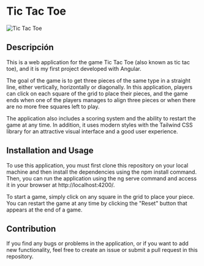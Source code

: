 # Tic Tac Toe

![Tic Tac Toe](https://media.discordapp.net/attachments/613523626230022146/1076625627349794846/image.png?width=464&height=431)

## Descripción

This is a web application for the game Tic Tac Toe (also known as tic tac toe), and it is my first project developed with Angular.

The goal of the game is to get three pieces of the same type in a straight line, either vertically, horizontally or diagonally. In this application, players can click on each square of the grid to place their pieces, and the game ends when one of the players manages to align three pieces or when there are no more free squares left to play.

The application also includes a scoring system and the ability to restart the game at any time. In addition, it uses modern styles with the Tailwind CSS library for an attractive visual interface and a good user experience.

## Installation and Usage
To use this application, you must first clone this repository on your local machine and then install the dependencies using the npm install command. Then, you can run the application using the ng serve command and access it in your browser at http://localhost:4200/.

To start a game, simply click on any square in the grid to place your piece. You can restart the game at any time by clicking the "Reset" button that appears at the end of a game.

## Contribution
If you find any bugs or problems in the application, or if you want to add new functionality, feel free to create an issue or submit a pull request in this repository.

